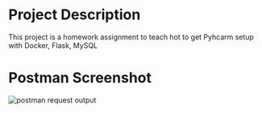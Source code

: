 # Project Description 
This project is a homework assignment to teach hot to get Pyhcarm setup with Docker, Flask, MySQL
# Postman Screenshot 
![postman request output](screenshots/postman.png)